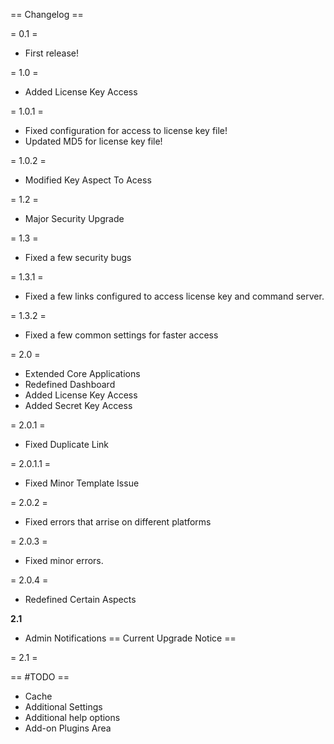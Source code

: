 == Changelog ==

= 0.1 =

* First release!

= 1.0 =

* Added License Key Access 

= 1.0.1 =

* Fixed configuration for access to license key file!
* Updated MD5 for license key file!

= 1.0.2 =

* Modified Key Aspect To Acess

= 1.2 =

* Major Security Upgrade

= 1.3 =
* Fixed a few security bugs

= 1.3.1 = 
* Fixed a few links configured to access license key and command server. 

= 1.3.2 =
* Fixed a few common settings for faster access

= 2.0 =
* Extended Core Applications
* Redefined Dashboard
* Added License Key Access
* Added Secret Key Access

= 2.0.1 =
* Fixed Duplicate Link

= 2.0.1.1 = 
* Fixed Minor Template Issue

= 2.0.2 =
* Fixed errors that arrise on different platforms

= 2.0.3 =
* Fixed minor errors.

= 2.0.4 =
* Redefined Certain Aspects

**2.1**
* Admin Notifications
== Current Upgrade Notice ==

= 2.1 =

== #TODO ==
* Cache
* Additional Settings
* Additional help options
* Add-on Plugins Area
